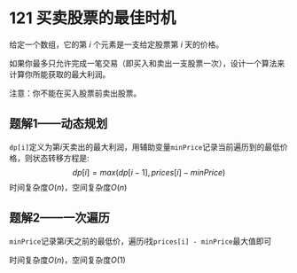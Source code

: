 # 121 买卖股票的最佳时机

给定一个数组，它的第 $i$ 个元素是一支给定股票第 $i$ 天的价格。

如果你最多只允许完成一笔交易（即买入和卖出一支股票一次），设计一个算法来计算你所能获取的最大利润。

注意：你不能在买入股票前卖出股票。

## 题解1——动态规划

`dp[i]`定义为第$i$天卖出的最大利润，用辅助变量`minPrice`记录当前遍历到的最低价格，则状态转移方程是:
$$
dp[i] = max(dp[i-1], prices[i] - minPrice)
$$
时间复杂度$O(n)$，空间复杂度$O(n)$

## 题解2——一次遍历

`minPrice`记录第$i$天之前的最低价，遍历$i$找`prices[i] - minPrice`最大值即可

时间复杂度$O(n)$，空间复杂度$O(1)$